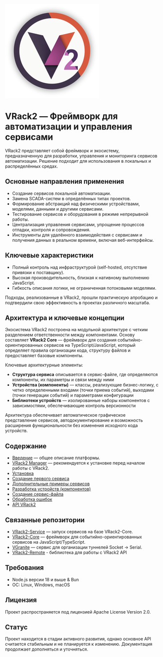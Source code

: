 ![icon](icon.png)

# VRack2 — Фреймворк для автоматизации и управления сервисами

VRack2 представляет собой фреймворк и экосистему, предназначенную для разработки, управления и мониторинга сервисов автоматизации. Решение подходит для использования в локальных и распределённых средах.

## Основные направления применения

- Создание сервисов локальной автоматизации.
- Замена SCADA-систем в определённых типах проектов.
- Формирование абстракций над физическими устройствами, моделями, данными и другими сервисами.
- Тестирование сервисов и оборудования в режиме непрерывной работы.
- Централизация управления сервисами, упрощение процессов отладки, контроля и сопровождения.
- Инструменты для удалённого взаимодействия с сервисами и получения данных в реальном времени, включая веб-интерфейсы.

## Ключевые характеристики

- Полный контроль над инфраструктурой (self-hosted, отсутствие привязки к поставщику).
- Высокая производительность, близкая к нативному выполнению JavaScript.
- Гибкость описания логики, не ограниченная потоковыми моделями.

Подходы, реализованные в VRack2, прошли практическую апробацию и подтвердили свою эффективность в проектах различного масштаба.

## Архитектура и ключевые концепции

Экосистема VRack2 построена на модульной архитектуре с четким разделением ответственности между компонентами. Основу составляет **VRack2 Core** — фреймворк для создания событийно-ориентированных сервисов на TypeScript/JavaScript, который определяет правила организации кода, структуру файлов и предоставляет базовые компоненты.

Ключевые архитектурные элементы:

- **Структура сервиса** описывается в сервис-файле, где определяются компоненты, их параметры и связи между ними
- **Устройства (компоненты)** — классы, реализующие бизнес-логику, с четко определенными входами (точки приема событий), выходами (точки генерации событий) и параметрами конфигурации
- **Библиотеки устройств** — изолированные наборы компонентов с зависимостями, обеспечивающие контроль версионности

Архитектура обеспечивает автоматическое графическое представление сервисов, автодокументирование и возможность расширения функциональности без изменения исходного кода устройств.

## Содержание

- [Введение](./docs/Introduction.md) — общее описание платформы.
- [VRack2 Manager](https://github.com/VRack2/vrack2-manager) — рекомендуется к установке перед началом работы с VRack2.
- [Установка](./docs/Install.md)
- [Создание первого сервиса](./docs/FirstService.md)
- [Дополнительные примеры сервисов](https://github.com/VRack2/vrack2-example)
- [Разработка устройств (компонентов)](./docs/Devices.md)
- [Создание сервис-файла](./docs/Service-File.md)
- [Обработка ошибок](./docs/Errors.md)
- [API VRack2](./docs/Api.md)

## Связанные репозитории

- [VRack2-Service](https://github.com/VRack2/vrack2-service) — запуск сервисов на базе VRack2-Core.
- [VRack2-Core](https://github.com/VRack2/vrack2-core) — фреймворк для событийно-ориентированных сервисов на JavaScript/TypeScript.
- [VGranite](https://github.com/VRack2/VGranite) — сервис для организации туннелей Socket → Serial.
- [VRack2-Remote](https://github.com/VRack2/vrack2-remote) - библиотека для работы с VRack2 API

## Требования

*   Node.js версии 18 и выше & Bun
*   ОС: Linux, Windows, macOS

## Лицензия

Проект распространяется под лицензией Apache License Version 2.0.

## Статус

Проект находится в стадии активного развития, однако основное API считается стабильным и не планируется к изменению. Документация продолжает дополняться и уточняться.